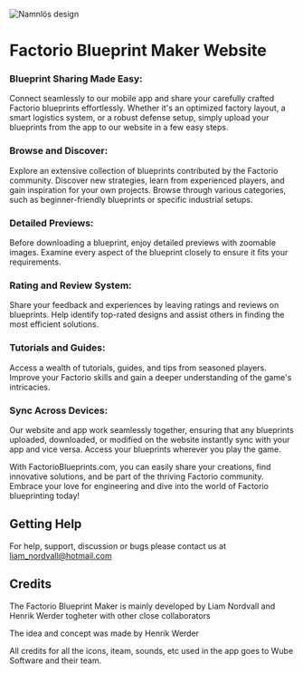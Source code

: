 ![Namnlös design](https://user-images.githubusercontent.com/86798194/235298223-7e389598-37b4-4652-94bd-2dba2ab90153.png)

# Factorio Blueprint Maker Website

### Blueprint Sharing Made Easy:
Connect seamlessly to our mobile app and share your carefully crafted Factorio blueprints effortlessly. Whether it's an optimized factory layout, a smart logistics system, or a robust defense setup, simply upload your blueprints from the app to our website in a few easy steps.

### Browse and Discover:
Explore an extensive collection of blueprints contributed by the Factorio community. Discover new strategies, learn from experienced players, and gain inspiration for your own projects. Browse through various categories, such as beginner-friendly blueprints or specific industrial setups.

### Detailed Previews:
Before downloading a blueprint, enjoy detailed previews with zoomable images. Examine every aspect of the blueprint closely to ensure it fits your requirements.

### Rating and Review System:
Share your feedback and experiences by leaving ratings and reviews on blueprints. Help identify top-rated designs and assist others in finding the most efficient solutions.

### Tutorials and Guides:
Access a wealth of tutorials, guides, and tips from seasoned players. Improve your Factorio skills and gain a deeper understanding of the game's intricacies.

### Sync Across Devices:
Our website and app work seamlessly together, ensuring that any blueprints uploaded, downloaded, or modified on the website instantly sync with your app and vice versa. Access your blueprints wherever you play the game.

With FactorioBlueprints.com, you can easily share your creations, find innovative solutions, and be part of the thriving Factorio community. Embrace your love for engineering and dive into the world of Factorio blueprinting today!

## Getting Help
For help, support, discussion or bugs please contact us at liam_nordvall@hotmail.com


## Credits
The Factorio Blueprint Maker is mainly developed by Liam Nordvall and Henrik Werder togheter with other close collaborators

The idea and concept was made by Henrik Werder

All credits for all the icons, iteam, sounds, etc used in the app goes to Wube Software and their team. 

